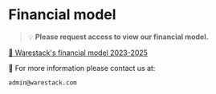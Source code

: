 # Financial model

> :bulb: **Please request access to view our financial model.**


<a href="https://docs.google.com/spreadsheets/d/1S7VaPYIikuuNG8O9lEtcFx9iH9z3Hz3W/edit?usp=sharing&ouid=108004217828457240823&rtpof=true&sd=true
" target="_blank">:file_folder: Warestack's financial model 2023-2025 </a>

:email: For more information please contact us at:
```
admin@warestack.com
```